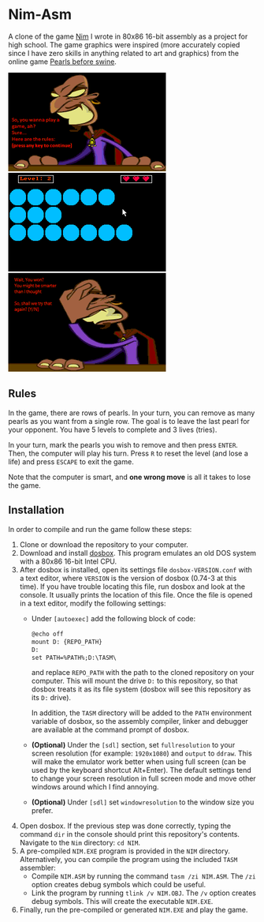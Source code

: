 # Nim-Asm
A clone of the game [Nim](https://en.wikipedia.org/wiki/Nim) I wrote in 80x86 16-bit assembly
as a project for high school. The game graphics were inspired (more accurately copied since I have
zero skills in anything related to art and graphics) from the online game
[Pearls before swine](https://www.gamesflow.com/jeux.php?id=2226106).

![](demo_intro.png "Intro")
![](demo_gameplay.png "Gameplay")
![](demo_end.png "Intro")
## Rules
In the game, there are rows of pearls. In your turn, you can remove as many pearls as you want from
a single row. The goal is to leave the last pearl for your opponent. You have 5 levels to complete
and 3 lives (tries).

In your turn, mark the pearls you wish to remove and then press `ENTER`. Then, the computer will
play his turn. Press `R` to reset the level (and lose a life) and press `ESCAPE` to exit the game.

Note that the computer is smart, and **one wrong move** is all it takes to lose the game.

## Installation
In order to compile and run the game follow these steps:

1. Clone or download the repository to your computer.
2. Download and install [dosbox](https://www.dosbox.com/download.php?main=1). This program emulates
an old DOS system with a 80x86 16-bit Intel CPU.
3. After dosbox is installed, open its settings file `dosbox-VERSION.conf` with a text editor,
where `VERSION` is the version of dosbox (0.74-3 at this time).
If you have trouble locating this file, run dosbox and look at the console. It usually prints the
location of this file.
Once the file is opened in a text editor, modify the following settings:
	* Under `[autoexec]` add the following block of code:
		```
		@echo off
		mount D: {REPO_PATH}
		D:
		set PATH=%PATH%;D:\TASM\
		```
		and replace `REPO_PATH` with the path to the cloned repository on your computer.
		This will mount the drive `D:` to this repository, so that dosbox treats it as its file
		system (dosbox will see this repository as its `D:` drive).

		In addition, the `TASM` directory will be added to the `PATH` environment variable of
		dosbox, so the assembly compiler, linker and debugger are available at the command prompt
		of dosbox.
	* **(Optional)** Under the `[sdl]` section, set `fullresolution` to your screen resolution
	(for example: `1920x1080`) and `output` to `ddraw`. This will make the emulator work better
	when using full screen (can be used by the keyboard shortcut Alt+Enter). The default settings
	tend to change your screen resolution in full screen mode and move other windows around which
	I find annoying.
	* **(Optional)** Under `[sdl]` set `windowresolution` to the window size you prefer.
4. Open dosbox. If the previous step was done correctly, typing the command `dir` in the console
should print this repository's contents. Navigate to the `Nim` directory: `cd NIM`.
5. A pre-compiled `NIM.EXE` program is provided in the `NIM` directory. Alternatively, you can
compile the program using the included `TASM` assembler:
	* Compile `NIM.ASM` by running the command `tasm /zi NIM.ASM`. The `/zi` option creates debug
	symbols which could be useful.
	* Link the program by running `tlink /v NIM.OBJ`. The `/v` option creates debug symbols. This
	will create the executable `NIM.EXE`.
7. Finally, run the pre-compiled or generated `NIM.EXE` and play the game.
